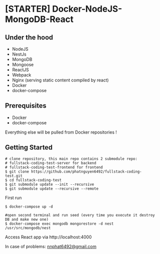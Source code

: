 # [STARTER] Docker-NodeJS-MongoDB-React

Under the hood
--------
- NodeJS
- NestJs
- MongoDB
- Mongoose
- ReactJS
- Webpack
- Nginx (serving static content compiled by react)
- Docker
- docker-compose

## Prerequisites
- Docker
- docker-compose

Everything else will be pulled from Docker repositories !

Getting Started
---------------
```
# clone repository, this main repo contains 2 submodule repo: 
# fullstack-coding-test-server for backend
# fullstack-coding-test-frontend for frontend
$ git clone https://github.com/phatnguyen6492/fullstack-coding-test.git
$ cd fullstack-coding-test
$ git submodule update --init --recursive
$ git submodule update --recursive --remote
```
First run
```
$ docker-compose up -d

#open second terminal and run seed (every time you execute it destroy DB and make new one)
$ docker-compose exec mongodb mongorestore -d nest /usr/src/mongodb/nest
```

Access React app via http://localhost:4000

In case of problems: nnphat6492@gmail.com
